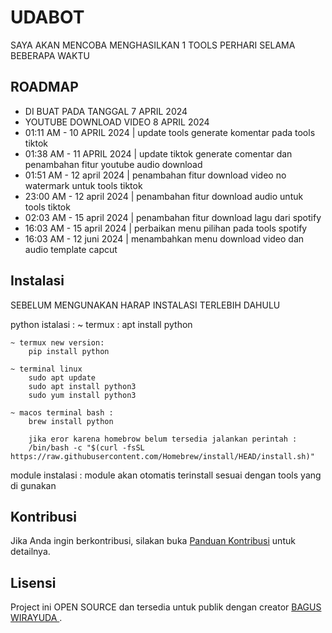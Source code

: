 # UDABOT

SAYA AKAN MENCOBA MENGHASILKAN 1 TOOLS PERHARI SELAMA BEBERAPA WAKTU

## ROADMAP

- DI BUAT PADA TANGGAL 7 APRIL 2024
- YOUTUBE DOWNLOAD VIDEO 8 APRIL 2024
- 01:11 AM - 10 APRIL 2024 | update tools generate komentar pada tools tiktok
- 01:38 AM - 11 APRIL 2024 | update tiktok generate comentar dan penambahan fitur youtube audio download
- 01:51 AM - 12 april 2024 | penambahan fitur download video no watermark untuk tools tiktok
- 23:00 AM - 12 april 2024 | penambahan fitur download audio   untuk tools tiktok
- 02:03 AM - 15 april 2024 | penambahan fitur download lagu dari spotify
- 16:03 AM - 15 april 2024 | perbaikan menu pilihan pada tools spotify 
- 16:03 AM - 12 juni 2024 | menambahkan menu download video dan audio template capcut 

## Instalasi

SEBELUM MENGUNAKAN HARAP INSTALASI TERLEBIH DAHULU

python istalasi :
    ~ termux : 
        apt install python 

    ~ termux new version:
        pip install python

    ~ terminal linux 
        sudo apt update
        sudo apt install python3
        sudo yum install python3

    ~ macos terminal bash :
        brew install python

        jika eror karena homebrow belum tersedia jalankan perintah :
        /bin/bash -c "$(curl -fsSL https://raw.githubusercontent.com/Homebrew/install/HEAD/install.sh)"

module instalasi :
    module akan otomatis terinstall sesuai dengan tools yang di gunakan





## Kontribusi

Jika Anda ingin berkontribusi, silakan buka [Panduan Kontribusi](https://github.com/baguswry2001/udabot) untuk detailnya.

## Lisensi

Project ini OPEN SOURCE  dan tersedia untuk publik dengan creator [ BAGUS WIRAYUDA ](t.me/baguswry101101).
